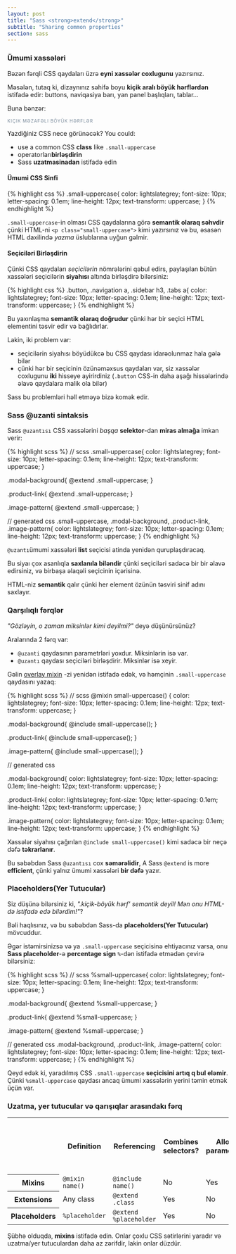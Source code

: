 ```yaml
---
layout: post
title: "Sass <strong>extend</strong>"
subtitle: "Sharing common properties"
section: sass
---
```


### Ümumi xassələri

Bəzən fərqli CSS qaydaları üzrə **eyni xassələr coxlugunu** yazırsınız.

  Məsələn, tutaq ki, dizaynınız səhifə boyu **kiçik aralı böyük hərflərdən** istifadə edir: buttons, naviqasiya barı, yan panel başlıqları, tablar...

Buna bənzər:

<div class="result">
  <p style="color: lightslategrey; font-size: 10px; letter-spacing: 0.1em; line-height: 12px; text-transform: uppercase;">Kiçik məzafəli böyük hərflər</p>
</div>

Yazdiğiniz CSS nece görünəcək? You could:

* use a common CSS **class** like `.small-uppercase`
* operatorları**birləşdirin**
* Sass **uzatmasinadan** istifadə edin

#### Ümumi CSS Sinfi

{% highlight css %}
.small-uppercase{
  color: lightslategrey;
  font-size: 10px;
  letter-spacing: 0.1em;
  line-height: 12px;
  text-transform: uppercase;
}
{% endhighlight %}

`.small-uppercase`-in olması CSS qaydalarına görə **semantik olaraq səhvdir** çünki HTML-ni `<p class="small-uppercase">` kimi yazırsınız və bu, əsasən HTML daxilində _yazma_ üslublarına uyğun gəlmir.

#### Seçiciləri Birləşdirin
Çünki CSS qaydaları _seçicilərin_ nömrələrini qəbul edirs, paylaşılan bütün xassələri seçicilərin **siyahısı** altında birləşdirə bilərsiniz:

{% highlight css %}
.button,
.navigation a,
.sidebar h3,
.tabs a{
  color: lightslategrey;
  font-size: 10px;
  letter-spacing: 0.1em;
  line-height: 12px;
  text-transform: uppercase;
}
{% endhighlight %}

Bu yaxınlaşma **semantik olaraq doğrudur** çünki hər bir seçici HTML elementini təsvir edir və bağlıdırlar.

Lakin, iki problem var:

* seçicilərin siyahısı böyüdükcə bu CSS qaydası idarəolunmaz hala gələ bilər
* çünki hər bir seçicinin özünəməxsus qaydaları var, siz xassələr coxlugunu **iki** hisseye ayirirdiniz (`.button` CSS-in daha aşağı hissələrində əlavə qaydalara malik ola bilər)

Sass bu problemləri həll etməyə bizə komək edir.

### Sass @uzanti sintaksis

Sass `@uzantısı` CSS xassələrini _başqa_ **selektor**-dan **miras almağa** imkan verir:

{% highlight scss %}
// scss
.small-uppercase{
  color: lightslategrey;
  font-size: 10px;
  letter-spacing: 0.1em;
  line-height: 12px;
  text-transform: uppercase;
}

.modal-background{
  @extend .small-uppercase;
}

.product-link{
  @extend .small-uppercase;
}

.image-pattern{
  @extend .small-uppercase;
}

// generated css
.small-uppercase,
.modal-background,
.product-link,
.image-pattern{
  color: lightslategrey;
  font-size: 10px;
  letter-spacing: 0.1em;
  line-height: 12px;
  text-transform: uppercase;
}
{% endhighlight %}

`@uzantı`ümumi xassələri **list** seçicisi atinda yenidən quruplaşdıracaq.

Bu siyaı çox asanlıqla **saxlanıla biləndir** çünki seçiciləri sadəcə bir bir əlavə edirsiniz, və birbaşa əlaqəli seçicinin içərisinə.

HTML-niz **semantik** qalır çünki her element özünün təsviri sinif adını saxlayır.

### Qarşılıqlı fərqlər

_"Gözləyin, o zaman miksinlər kimi deyilmi?"_ deyə düşünürsünüz?

Aralarında 2 fərq var:

* `@uzanti` qaydasının parametrləri yoxdur. Miksinlərin isə var.
* `@uzantı` qaydası seçiciləri birləşdirir. Miksinlər isə xeyir.

Gəlin [overlay mixin](/sass-mixins.html#syntax) -zi yenidən istifadə edək, və həmçinin `.small-uppercase` qaydasını yazaq:

{% highlight scss %}
// scss
@mixin small-uppercase() {
  color: lightslategrey;
  font-size: 10px;
  letter-spacing: 0.1em;
  line-height: 12px;
  text-transform: uppercase;
}

.modal-background{
  @include small-uppercase();
}

.product-link{
  @include small-uppercase();
}

.image-pattern{
  @include small-uppercase();
}

// generated css

.modal-background{
  color: lightslategrey;
  font-size: 10px;
  letter-spacing: 0.1em;
  line-height: 12px;
  text-transform: uppercase;
}

.product-link{
  color: lightslategrey;
  font-size: 10px;
  letter-spacing: 0.1em;
  line-height: 12px;
  text-transform: uppercase;
}

.image-pattern{
  color: lightslategrey;
  font-size: 10px;
  letter-spacing: 0.1em;
  line-height: 12px;
  text-transform: uppercase;
}
{% endhighlight %}

Xassələr siyahısı çağırılan `@include small-uppercase()` kimi sadəcə bir neçə dəfə **təkrarlanır**.

Bu səbəbdən Sass `@uzantısı` cox **səmərəlidir**, 
A Sass `@extend` is more **efficient**, çünki yalnız ümumi xassələri **bir dəfə** yazır.

### Placeholders(Yer Tutucular)

Siz düşünə bilərsiniz ki, _".kiçik-böyük hərf' semantik deyil! Mən onu HTML-də istifadə edə bilərdim!"_?

Bəli haqlısınız, və bu səbəbdən Sass-da **placeholders(Yer Tutucular)** mövcuddur.

Əgər istəmirsinizsə və ya `.small-uppercase` seçicisinə ehtiyacınız varsa, onu **Sass placeholder**-ə **percentage sign** `%`-dən istifadə etmədən çevirə bilərsiniz:

{% highlight scss %}
// scss
%small-uppercase{
  color: lightslategrey;
  font-size: 10px;
  letter-spacing: 0.1em;
  line-height: 12px;
  text-transform: uppercase;
}

.modal-background{
  @extend %small-uppercase;
}

.product-link{
  @extend %small-uppercase;
}

.image-pattern{
  @extend %small-uppercase;
}

// generated css
.modal-background,
.product-link,
.image-pattern{
  color: lightslategrey;
  font-size: 10px;
  letter-spacing: 0.1em;
  line-height: 12px;
  text-transform: uppercase;
}
{% endhighlight %}

Qeyd edək ki, yaradılmış CSS `.small-uppercase` **seçicisini artıq q
bul eləmir**. Çünki `%small-uppercase` qaydası ancaq ümumi xassələrin yerini təmin etmək üçün var.

### Uzatma, yer tutucular və qarışıqlar arasındakı fərq

<div class="table">
  <table>
    <tr>
      <th class="empty"></th>
      <th>Definition</th>
      <th>Referencing</th>
      <th>Combines selectors?</th>
      <th>Allows parameters?</th>
      <th>Can be used on its own?</th>
    </tr>
    <tr>
      <th>Mixins</th>
      <td><code>@mixin name()</code></td>
      <td><code>@include name()</code></td>
      <td class="no">No</td>
      <td class="yes"><span>Yes</span></td>
      <td class="no">No</td>
    </tr>
    <tr>
      <th>Extensions</th>
      <td>Any class</td>
      <td><code>@extend .class</code></td>
      <td class="yes"><span>Yes</span></td>
      <td class="no">No</td>
      <td class="yes"><span>Yes</span></td>
    </tr>
    <tr>
      <th>Placeholders</th>
      <td><code>%placeholder</code></td>
      <td><code>@extend %placeholder</code></td>
      <td class="yes"><span>Yes</span></td>
      <td class="no">No</td>
      <td class="no">No</td>
    </tr>
  </table>
</div>

Şübhə olduqda, **mixins** istifadə edin. Onlar çoxlu CSS sətirlərini yaradır və uzatma/yer tutuculardan daha az zərifdir, lakin onlar düzdür.
